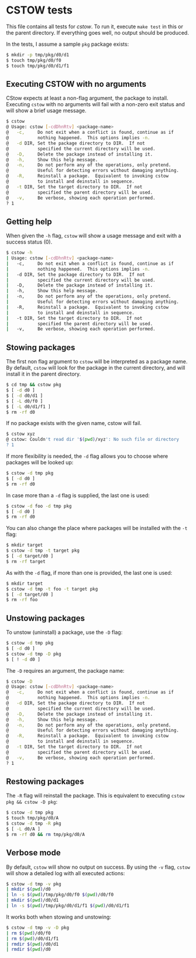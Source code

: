 # CSTOW tests

This file contains all tests for _cstow_. To run it, execute `make
test` in this or the parent directory. If everything goes well, no
output should be produced.

In the tests, I assume a sample `pkg` package exists:

```sh
$ mkdir -p tmp/pkg/d0/d1
$ touch tmp/pkg/d0/f0
$ touch tmp/pkg/d0/d1/f1
```

## Executing CSTOW with no arguments

CStow expects at least a non-flag argument, the package to
install. Executing `cstow` with no arguments will fail with a non-zero
exit status and will show a brief usage message.

```sh
$ cstow
@ Usage: cstow [-cdDhnRtv] <package-name>
@   -c,     Do not exit when a conflict is found, continue as if
@           nothing happened.  This options implies -n.
@   -d DIR, Set the package directory to DIR.  If not
@           specified the current directory will be used.
@   -D,     Delete the package instead of installing it.
@   -h,     Show this help message.
@   -n,     Do not perform any of the operations, only pretend.
@           Useful for detecting errors without damaging anything.
@   -R,     Reinstall a package.  Equivalent to invoking cstow
@           to install and deinstall in sequence.
@   -t DIR, Set the target directory to DIR.  If not
@           specified the parent directory will be used.
@   -v,     Be verbose, showing each operation performed.
? 1
```

## Getting help

When given the `-h` flag, `cstow` will show a usage message and exit
with a success status (0).

```sh
$ cstow -h
| Usage: cstow [-cdDhnRtv] <package-name>
|   -c,     Do not exit when a conflict is found, continue as if
|           nothing happened.  This options implies -n.
|   -d DIR, Set the package directory to DIR.  If not
|           specified the current directory will be used.
|   -D,     Delete the package instead of installing it.
|   -h,     Show this help message.
|   -n,     Do not perform any of the operations, only pretend.
|           Useful for detecting errors without damaging anything.
|   -R,     Reinstall a package.  Equivalent to invoking cstow
|           to install and deinstall in sequence.
|   -t DIR, Set the target directory to DIR.  If not
|           specified the parent directory will be used.
|   -v,     Be verbose, showing each operation performed.
```

## Stowing packages

The first non flag argument to `cstow` will be interpreted as a
package name. By default, `cstow` will look for the package in the
current directory, and will install it in the parent directory.

```sh
$ cd tmp && cstow pkg
$ [ -d d0 ]
$ [ -d d0/d1 ]
$ [ -L d0/f0 ]
$ [ -L d0/d1/f1 ]
$ rm -rf d0
```

If no package exists with the given name, cstow will fail.

```sh
$ cstow xyz
@ cstow: Couldn't read dir '$(pwd)/xyz': No such file or directory
? 1
```

If more flexibility is needed, the `-d` flag allows you to choose
where packages will be looked up:

```sh
$ cstow -d tmp pkg
$ [ -d d0 ]
$ rm -rf d0
```

In case more than a `-d` flag is supplied, the last one is used:

```sh
$ cstow -d foo -d tmp pkg
$ [ -d d0 ]
$ rm -rf d0
```

You can also change the place where packages will be installed with
the `-t` flag:

```sh
$ mkdir target
$ cstow -d tmp -t target pkg
$ [ -d target/d0 ]
$ rm -rf target
```

As with the `-d` flag, if more than one is provided, the last one is used:

```sh
$ mkdir target
$ cstow -d tmp -t foo -t target pkg
$ [ -d target/d0 ]
$ rm -rf foo
```

## Unstowing packages

To unstow (uninstall) a package, use the `-D` flag:

```sh
$ cstow -d tmp pkg
$ [ -d d0 ]
$ cstow -d tmp -D pkg
$ [ ! -d d0 ]
```

The `-D` requires an argument, the package name:

```sh
$ cstow -D
@ Usage: cstow [-cdDhnRtv] <package-name>
@   -c,     Do not exit when a conflict is found, continue as if
@           nothing happened.  This options implies -n.
@   -d DIR, Set the package directory to DIR.  If not
@           specified the current directory will be used.
@   -D,     Delete the package instead of installing it.
@   -h,     Show this help message.
@   -n,     Do not perform any of the operations, only pretend.
@           Useful for detecting errors without damaging anything.
@   -R,     Reinstall a package.  Equivalent to invoking cstow
@           to install and deinstall in sequence.
@   -t DIR, Set the target directory to DIR.  If not
@           specified the parent directory will be used.
@   -v,     Be verbose, showing each operation performed.
? 1
```

## Restowing packages

The `-R` flag will reinstall the package. This is equivalent to
executing `cstow pkg && cstow -D pkg`:

```sh
$ cstow -d tmp pkg
$ touch tmp/pkg/d0/A
$ cstow -d tmp -R pkg
$ [ -L d0/A ]
$ rm -rf d0 && rm tmp/pkg/d0/A
```

## Verbose mode

By default, `cstow` will show no output on success. By using the `-v`
flag, `cstow` will show a detailed log with all executed actions:

```sh
$ cstow -d tmp -v pkg
| mkdir $(pwd)/d0
| ln -s $(pwd)/tmp/pkg/d0/f0 $(pwd)/d0/f0
| mkdir $(pwd)/d0/d1
| ln -s $(pwd)/tmp/pkg/d0/d1/f1 $(pwd)/d0/d1/f1
```

It works both when stowing and unstowing:

```sh
$ cstow -d tmp -v -D pkg
| rm $(pwd)/d0/f0
| rm $(pwd)/d0/d1/f1
| rmdir $(pwd)/d0/d1
| rmdir $(pwd)/d0
```
